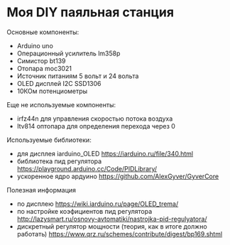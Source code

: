 # Моя DIY паяльная станция 
 Основные компоненты:
- Arduino uno
- Операционный усилитель lm358p
- Симистор bt139
- Отопара moc3021
- Источник питаниям 5 вольт и 24 вольта
- OLED дисплей I2C SSD1306
- 10КОм потенциометры 

Еще не используемые компоненты:
 - irfz44n для управления скоростью потока воздуха
 - ltv814 оптопара для определения перехода через 0

Используемые библиотеки:
- для дисплея iarduino_OLED https://iarduino.ru/file/340.html
- библиотека пид регулятора https://playground.arduino.cc/Code/PIDLibrary/
- ускоренное ядро ардуино https://github.com/AlexGyver/GyverCore

Полезная информация
- по дисплею https://wiki.iarduino.ru/page/OLED_trema/
- по настройке коэфициентов пид регулятора http://lazysmart.ru/osnovy-avtomatiki/nastrojka-pid-regulyatora/
- дискретный регулятор мощности (теория, как в итоге должно работать) https://www.qrz.ru/schemes/contribute/digest/bp169.shtml


